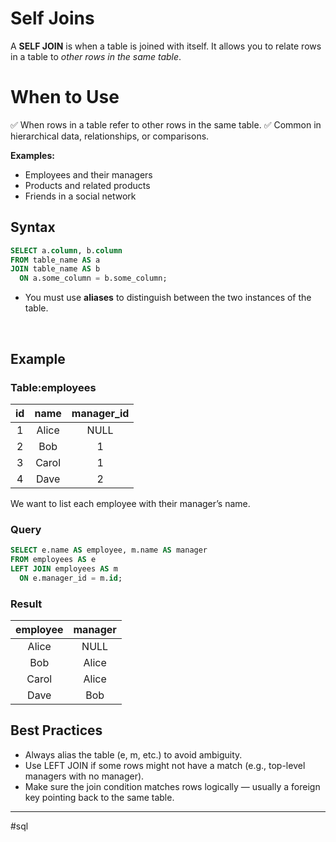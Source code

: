 # Self Joins

A **SELF JOIN** is when a table is joined with itself. It allows you to relate rows in a table to *other rows in the same table*.

# When to Use
✅ When rows in a table refer to other rows in the same table. ✅ Common in hierarchical data, relationships, or comparisons.

**Examples:**
* Employees and their managers
* Products and related products
* Friends in a social network

## Syntax

```sql
SELECT a.column, b.column
FROM table_name AS a
JOIN table_name AS b
  ON a.some_column = b.some_column;
```

* You must use **aliases** to distinguish between the two instances of the table.

⠀
## Example
### Table:employees
| **id** | **name** | **manager_id** |
|:-:|:-:|:-:|
| 1 | Alice | NULL |
| 2 | Bob | 1 |
| 3 | Carol | 1 |
| 4 | Dave | 2 |
We want to list each employee with their manager’s name.

### Query

```sql
SELECT e.name AS employee, m.name AS manager
FROM employees AS e
LEFT JOIN employees AS m
  ON e.manager_id = m.id;
```

### Result
| **employee** | **manager** |
|:-:|:-:|
| Alice | NULL |
| Bob | Alice |
| Carol | Alice |
| Dave | Bob |

## Best Practices

* Always alias the table (e, m, etc.) to avoid ambiguity.
* Use LEFT JOIN if some rows might not have a match (e.g., top-level managers with no manager).
* Make sure the join condition matches rows logically — usually a foreign key pointing back to the same table.

---

#sql